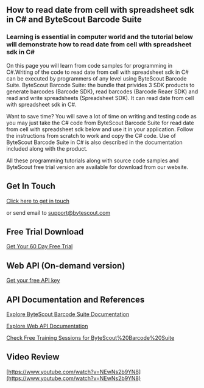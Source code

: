 ## How to read date from cell with spreadsheet sdk in C# and ByteScout Barcode Suite

### Learning is essential in computer world and the tutorial below will demonstrate how to read date from cell with spreadsheet sdk in C#

On this page you will learn from code samples for programming in C#.Writing of the code to read date from cell with spreadsheet sdk in C# can be executed by programmers of any level using ByteScout Barcode Suite. ByteScout Barcode Suite: the bundle that privides 3  SDK products to generate barcodes (Barcode SDK), read barcodes (Barcode Reaer SDK) and read and write spreadsheets (Spreadsheet SDK). It can read date from cell with spreadsheet sdk in C#.

Want to save time? You will save a lot of time on writing and testing code as you may just take the C# code from ByteScout Barcode Suite for read date from cell with spreadsheet sdk below and use it in your application. Follow the instructions from scratch to work and copy the C# code. Use of ByteScout Barcode Suite in C# is also described in the documentation included along with the product.

All these programming tutorials along with source code samples and ByteScout free trial version are available for download from our website.

## Get In Touch

[Click here to get in touch](https://bytescout.zendesk.com/hc/en-us/requests/new?subject=ByteScout%20Barcode%20Suite%20Question)

or send email to [support@bytescout.com](mailto:support@bytescout.com?subject=ByteScout%20Barcode%20Suite%20Question) 

## Free Trial Download

[Get Your 60 Day Free Trial](https://bytescout.com/download/web-installer?utm_source=github-readme)

## Web API (On-demand version)

[Get your free API key](https://pdf.co/documentation/api?utm_source=github-readme)

## API Documentation and References

[Explore ByteScout Barcode Suite Documentation](https://bytescout.com/documentation/index.html?utm_source=github-readme)

[Explore Web API Documentation](https://pdf.co/documentation/api?utm_source=github-readme)

[Check Free Training Sessions for ByteScout%20Barcode%20Suite](https://academy.bytescout.com/)

## Video Review

[https://www.youtube.com/watch?v=NEwNs2b9YN8](https://www.youtube.com/watch?v=NEwNs2b9YN8)